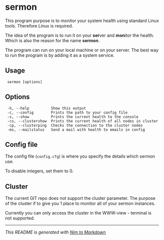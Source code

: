 # sermon

This program purpose is to monitor your system
health using standard Linux tools. Therefore
Linux is required.

The idea of the program is to run it on your **ser**ver
and **mon**itor the health. Which is also the reason
for the name **sermon**.

The program can run on your local machine
or on your server. The best way to run the program
is by adding it as a system service.

## Usage
```
 sermon [options]
```


## Options
```
 -h, --help          Show this output
 -c, --config        Prints the path to your config file
 -s, --show          Prints the current health to the console
 -cs, --clustershow  Prints the current health of all nodes in cluster
 -cp, --clusterping  Checks the connection to the cluster nodes
 -ms, --mailstatus   Send a mail with health to emails in config
```


## Config file
The config file (`config.cfg`) is where you specify
the details which sermon use.

To disable integers, set them to 0.


## Cluster
The current GIT repo does not support the cluster
parameter. The purpose of the cluster if to give
you 1 place to monitor all of your sermon instances.

Currently you can only access the cluster in
the WWW-view - terminal is not supported.

______

*This README is generated with [Nim to Markdown](https://github.com/ThomasTJdev/nimtomd)*
